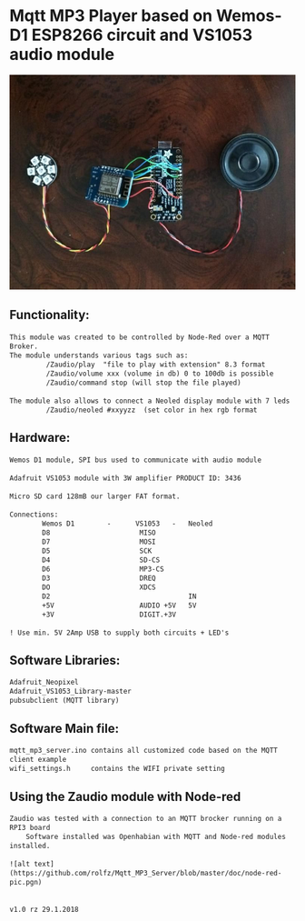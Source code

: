 # Mqtt MP3 Player based on Wemos-D1 ESP8266 circuit and VS1053 audio module

![alt text](https://github.com/rolfz/Mqtt_MP3_Server/blob/master/doc/IMG_6189.jpg)

## Functionality:

	This module was created to be controlled by Node-Red over a MQTT Broker.
	The module understands various tags such as:
			 /Zaudio/play  "file to play with extension" 8.3 format
			 /Zaudio/volume xxx (volume in db) 0 to 100db is possible
			 /Zaudio/command stop (will stop the file played)
			
	The module also allows to connect a Neoled display module with 7 leds
			 /Zaudio/neoled #xxyyzz  (set color in hex rgb format

## Hardware:
	Wemos D1 module, SPI bus used to communicate with audio module
	
	Adafruit VS1053 module with 3W amplifier PRODUCT ID: 3436
	
	Micro SD card 128mB our larger FAT format.
	
	Connections:
			Wemos D1		-      VS1053   -   Neoled
			D8						MISO
			D7						MOSI
			D5						SCK
			D4						SD-CS
			D6						MP3-CS
			D3						DREQ
			DO						XDCS
			D2									IN
			+5V						AUDIO +5V	5V
			+3V						DIGIT.+3V
	
	! Use min. 5V 2Amp USB to supply both circuits + LED's
		
## Software Libraries:

	Adafruit_Neopixel
	Adafruit_VS1053_Library-master
	pubsubclient (MQTT library)
	
## Software Main file:
	mqtt_mp3_server.ino contains all customized code based on the MQTT client example
	wifi_settings.h 	contains the WIFI private setting
	
	
## Using the Zaudio module with Node-red
	Zaudio was tested with a connection to an MQTT brocker running on a RPI3 board
		Software installed was Openhabian with MQTT and Node-red modules installed.
		
	![alt text](https://github.com/rolfz/Mqtt_MP3_Server/blob/master/doc/node-red-pic.pgn)
		
	
	v1.0 rz 29.1.2018
	